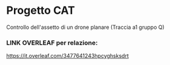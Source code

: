 # Progetto CAT
Controllo dell'assetto di un drone planare
(Traccia a1 gruppo Q)

### LINK OVERLEAF per relazione:
https://it.overleaf.com/3477641243hpcyghsksdrt

